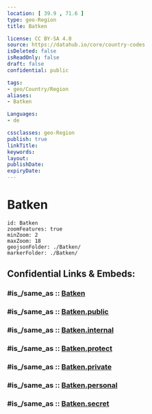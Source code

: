 ```yaml
---
location: [ 39.9 , 71.6 ] 
type: geo-Region
title: Batken

license: CC BY-SA 4.0
source: https://datahub.io/core/country-codes
isDeleted: false
isReadOnly: false
draft: false
confidential: public

tags:
- geo/Country/Region
aliases:
- Batken

Languages:
- de

cssclasses: geo-Region
publish: true
linkTitle: 
keywords: 
layout: 
publishDate: 
expiryDate: 
---
```


# Batken

```leaflet
id: Batken
zoomFeatures: true 
minZoom: 2 
maxZoom: 18
geojsonFolder: ./Batken/
markerFolder: ./Batken/
```


## Confidential Links & Embeds: 

### #is_/same_as :: [Batken](/_Standards/Earth/Continent/Asia/Asia~Central/Kyrgyzstan/Regions~Kyrgyzstan/Batken.md) 

### #is_/same_as :: [Batken.public](/_public/Earth/Continent/Asia/Asia~Central/Kyrgyzstan/Regions~Kyrgyzstan/Batken.public.md) 

### #is_/same_as :: [Batken.internal](/_internal/Earth/Continent/Asia/Asia~Central/Kyrgyzstan/Regions~Kyrgyzstan/Batken.internal.md) 

### #is_/same_as :: [Batken.protect](/_protect/Earth/Continent/Asia/Asia~Central/Kyrgyzstan/Regions~Kyrgyzstan/Batken.protect.md) 

### #is_/same_as :: [Batken.private](/_private/Earth/Continent/Asia/Asia~Central/Kyrgyzstan/Regions~Kyrgyzstan/Batken.private.md) 

### #is_/same_as :: [Batken.personal](/_personal/Earth/Continent/Asia/Asia~Central/Kyrgyzstan/Regions~Kyrgyzstan/Batken.personal.md) 

### #is_/same_as :: [Batken.secret](/_secret/Earth/Continent/Asia/Asia~Central/Kyrgyzstan/Regions~Kyrgyzstan/Batken.secret.md)

